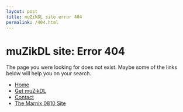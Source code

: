 ```yaml
---
layout: post
title: muZikDL site error 404
permalink: /404.html
---
```


# muZikDL site: Error 404
The page you were looking for does not exist. Maybe some of the links below will help you on your search.
- [Home](https://marnix0810.github.io/muZikDL/)
- [Get muZikDL](https://marnix0810.github.io/muZikDL/get)
- [Contact](https://marnix0810.github.io/muZikDL/contact/)
- [The Marnix 0810 Site](https://marnix0810.wordpress.com)
